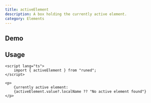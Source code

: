 ```yaml
---
title: activeElement
description: A box holding the currently active element.
category: Elements
---
```


<script>
import Demo from '$lib/components/demos/active-element.svelte';
</script>

## Demo

<Demo />

## Usage

```svelte
<script lang="ts">
	import { activeElement } from "runed";
</script>

<p>
	Currently active element:
	{activeElement.value?.localName ?? "No active element found"}
</p>
```
